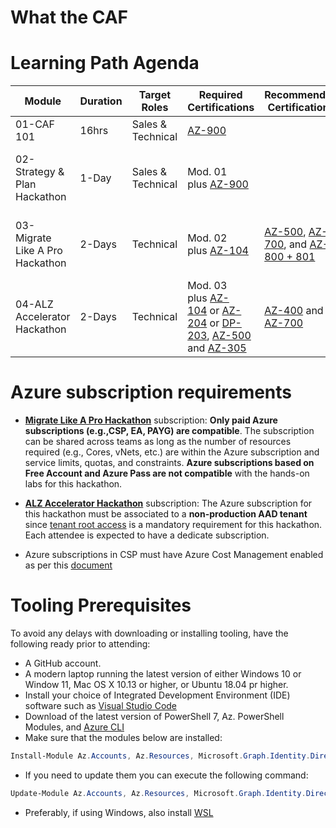 # What the CAF

# **Learning Path Agenda**

| Module                          | Duration | Target Roles      | Required Certifications                                                                                                                                                                                                                                                                                                                                                                                              | Recommended Certifications                                                                                                                                                                                                                                     | Recommended Self-Paced Learning                                                                                                                                                                                                    | Azure Subscription                                                  |
| ------------------------------- | -------- | ----------------- | -------------------------------------------------------------------------------------------------------------------------------------------------------------------------------------------------------------------------------------------------------------------------------------------------------------------------------------------------------------------------------------------------------------------- | -------------------------------------------------------------------------------------------------------------------------------------------------------------------------------------------------------------------------------------------------------------- | ---------------------------------------------------------------------------------------------------------------------------------------------------------------------------------------------------------------------------------- |:------------------------------------------------------------------- |
| 01-CAF 101                      | 16hrs    | Sales & Technical | [AZ-900](https://docs.microsoft.com/en-us/learn/certifications/exams/az-900)                                                                                                                                                                                                                                                                                                                                         |                                                                                                                                                                                                                                                                | [The business value of Microsoft Azure](https://docs.microsoft.com/en-us/learn/paths/learn-business-value-of-azure/)                                                                                                               | Not required                                                        |
| 02-Strategy & Plan Hackathon    | 1-Day    | Sales & Technical | Mod. 01 plus [AZ-900](https://docs.microsoft.com/en-us/learn/certifications/exams/az-900)                                                                                                                                                                                                                                                                                                                            |                                                                                                                                                                                                                                                                | CAF 101 or equivalent                                                                                                                                                                                                              | Required per Team; each individual with Owner RBAC role             |
| 03-Migrate Like A Pro Hackathon | 2-Days   | Technical         | Mod. 02 plus [AZ-104](https://docs.microsoft.com/en-us/learn/certifications/exams/az-104)                                                                                                                                                                                                                                                                                                                            | [AZ-500](https://docs.microsoft.com/en-us/learn/certifications/exams/az-500), [AZ-700](https://docs.microsoft.com/en-us/certifications/exams/az-700), and [AZ-800 + 801](https://docs.microsoft.com/en-us/certifications/windows-server-hybrid-administrator/) | [Applications and infrastructure migration and modernization](https://docs.microsoft.com/en-us/learn/modules/app-and-infra-migration-and-modernization/)                                                                           | Required per Team; each individual with Owner RBAC role             |
| 04-ALZ Accelerator Hackathon    | 2-Days   | Technical         | Mod. 03 plus [AZ-104](https://docs.microsoft.com/en-us/learn/certifications/exams/az-104) or [AZ-204](https://docs.microsoft.com/en-us/certifications/exams/az-204) or [DP-203](https://docs.microsoft.com/en-us/certifications/azure-data-engineer/), [AZ-500](https://docs.microsoft.com/en-us/learn/certifications/exams/az-500) and [AZ-305](https://docs.microsoft.com/en-us/learn/certifications/exams/az-305) | [AZ-400](https://docs.microsoft.com/en-us/learn/certifications/exams/az-400) and [AZ-700](https://docs.microsoft.com/en-us/learn/certifications/exams/az-700)                                                                                                  | [Azure Landing Zones \| Architectural Blueprint, Tooling & Best Practices Architecture](https://techcommunity.microsoft.com/t5/microsoft-mechanics-blog/azure-landing-zones-architectural-blueprint-tooling-amp-best/ba-p/3530857) | Required per individual with Owner RBAC role and Tenant Root Access |

# **Azure subscription requirements**

- **<u>Migrate Like A Pro Hackathon</u>** subscription: **Only paid Azure subscriptions (e.g.,CSP, EA, PAYG) are compatible**. The subscription can be shared across teams as long as the number of resources required (e.g., Cores, vNets, etc.) are within the Azure subscription and service limits, quotas, and constraints. **Azure subscriptions based on Free Account and Azure Pass are not compatible** with the hands-on labs for this hackathon. 

- **<u>ALZ Accelerator Hackathon</u>** subscription: The Azure subscription for this hackathon must be associated to a **non-production AAD tenant** since [tenant root access](https://github.com/Azure/Enterprise-Scale/wiki/Deploying-Enterprise-Scale-Pre-requisites) is a mandatory requirement for this hackathon. Each attendee is expected to have a dedicate subscription.

- Azure subscriptions in CSP must have Azure Cost Management enabled as per this [document](https://docs.microsoft.com/en-us/azure/cost-management-billing/costs/get-started-partners)
   

# **Tooling Prerequisites**

To avoid any delays with downloading or installing tooling, have the following ready prior to attending:

- A GitHub account.
- A modern laptop running the latest version of either Windows 10  or Window 11, Mac OS X 10.13 or higher, or Ubuntu 18.04 pr higher.
- Install your choice of Integrated Development Environment (IDE) software such as [Visual Studio Code](https://code.visualstudio.com/download)
- Download of the latest version of PowerShell 7, Az. PowerShell Modules, and [Azure CLI](https://docs.microsoft.com/en-us/cli/azure/install-azure-cli?view=azure-cli-latest)
- Make sure that the modules below are installed:
```powershell
Install-Module Az.Accounts, Az.Resources, Microsoft.Graph.Identity.DirectoryManagement, Microsoft.Graph.Applications
```
- If you need to update them you can execute the following command:
```powershell
Update-Module Az.Accounts, Az.Resources, Microsoft.Graph.Identity.DirectoryManagement, Microsoft.Graph.Applications
```
- Preferably, if using Windows, also install [WSL](https://docs.microsoft.com/en-us/windows/wsl/install)
